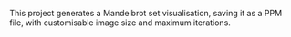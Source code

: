This project generates a Mandelbrot set visualisation, saving it as a PPM file, with customisable image size and maximum iterations.
